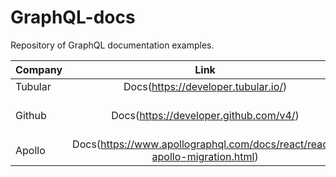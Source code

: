 # GraphQL-docs
Repository of GraphQL documentation examples.

| Company   |      Link      |  Notes |
|----------|:-------------:|------:|
| Tubular |  Docs(https://developer.tubular.io/) | Uses GraphiQL |
| Github |    Docs(https://developer.github.com/v4/)   |   Comprehensive descriptions of all Query fields |
| Apollo | Docs(https://www.apollographql.com/docs/react/react-apollo-migration.html) |    Guide-oriented |
